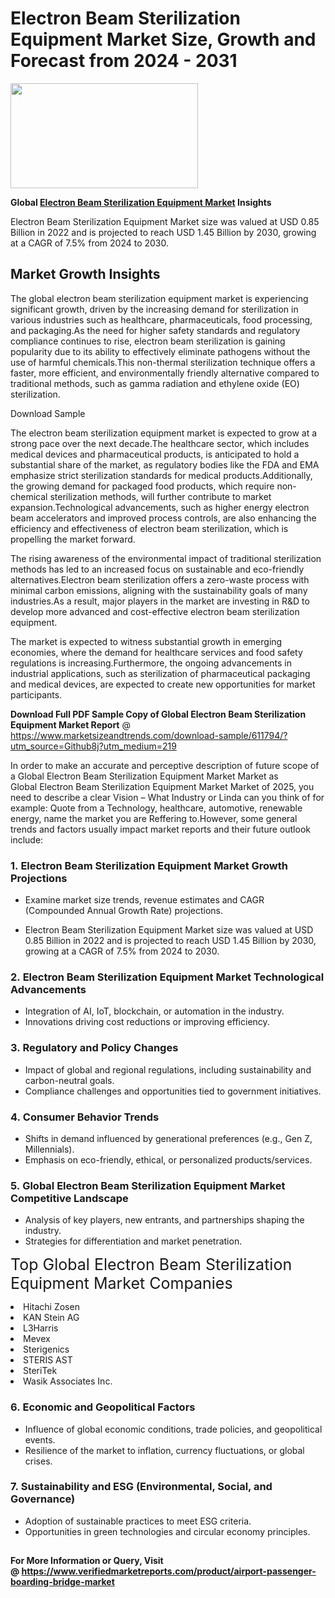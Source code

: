 <H1>Electron Beam Sterilization Equipment Market Size, Growth and Forecast from 2024 - 2031</H1><img class="aligncenter size-medium wp-image-584254" src="https://thirdeyenews.in/wp-content/uploads/2024/09/Global-Market-Research-300x168.jpeg" alt="" width="300" height="168" /><p><strong>Global&nbsp;<a href="https://www.marketsizeandtrends.com/download-sample/611794/?utm_source=Github8j?utm_medium=219">Electron Beam Sterilization Equipment Market</a> Insights</strong></p><p>Electron Beam Sterilization Equipment Market size was valued at USD 0.85 Billion in 2022 and is projected to reach USD 1.45 Billion by 2030, growing at a CAGR of 7.5% from 2024 to 2030.</p><p><h2>Market Growth Insights</h2> <p>The global electron beam sterilization equipment market is experiencing significant growth, driven by the increasing demand for sterilization in various industries such as healthcare, pharmaceuticals, food processing, and packaging.As the need for higher safety standards and regulatory compliance continues to rise, electron beam sterilization is gaining popularity due to its ability to effectively eliminate pathogens without the use of harmful chemicals.This non-thermal sterilization technique offers a faster, more efficient, and environmentally friendly alternative compared to traditional methods, such as gamma radiation and ethylene oxide (EO) sterilization.</p> <p>Download Sample</p> <p>The electron beam sterilization equipment market is expected to grow at a strong pace over the next decade.The healthcare sector, which includes medical devices and pharmaceutical products, is anticipated to hold a substantial share of the market, as regulatory bodies like the FDA and EMA emphasize strict sterilization standards for medical products.Additionally, the growing demand for packaged food products, which require non-chemical sterilization methods, will further contribute to market expansion.Technological advancements, such as higher energy electron beam accelerators and improved process controls, are also enhancing the efficiency and effectiveness of electron beam sterilization, which is propelling the market forward.</p> <p>The rising awareness of the environmental impact of traditional sterilization methods has led to an increased focus on sustainable and eco-friendly alternatives.Electron beam sterilization offers a zero-waste process with minimal carbon emissions, aligning with the sustainability goals of many industries.As a result, major players in the market are investing in R&D to develop more advanced and cost-effective electron beam sterilization equipment.</p> <p>The market is expected to witness substantial growth in emerging economies, where the demand for healthcare services and food safety regulations is increasing.Furthermore, the ongoing advancements in industrial applications, such as sterilization of pharmaceutical packaging and medical devices, are expected to create new opportunities for market participants.</p> <p></p><p><span class=""><strong>Download Full PDF Sample Copy of Global Electron Beam Sterilization Equipment Market Report</strong> @ <a href="https://www.marketsizeandtrends.com/download-sample/611794/?utm_source=Github8j?utm_medium=219" target="_blank">https://www.marketsizeandtrends.com/download-sample/611794/?utm_source=Github8j?utm_medium=219</a></span></p><p>In order to make an accurate and perceptive description of future scope of a Global&nbsp;Electron Beam Sterilization Equipment Market Market as Global&nbsp;Electron Beam Sterilization Equipment Market Market of 2025, you need to describe a clear Vision &ndash; What Industry or Linda can you think of for example: Quote from a Technology, healthcare, automotive, renewable energy, name the market you are Reffering to.However, some general trends and factors usually impact market reports and their future outlook include:</p><h3>1.&nbsp;<strong>Electron Beam Sterilization Equipment Market Growth Projections</strong></h3><ul><li>Examine market size trends, revenue estimates and CAGR (Compounded Annual Growth Rate) projections.</li><li><p>Electron Beam Sterilization Equipment Market size was valued at USD 0.85 Billion in 2022 and is projected to reach USD 1.45 Billion by 2030, growing at a CAGR of 7.5% from 2024 to 2030.</p></li></ul><h3>2.&nbsp;<strong>Electron Beam Sterilization Equipment Market Technological Advancements</strong></h3><ul><li>Integration of AI, IoT, blockchain, or automation in the industry.</li><li>Innovations driving cost reductions or improving efficiency.</li></ul><h3>3.&nbsp;<strong>Regulatory and Policy Changes</strong></h3><ul><li>Impact of global and regional regulations, including sustainability and carbon-neutral goals.</li><li>Compliance challenges and opportunities tied to government initiatives.</li></ul><h3>4.&nbsp;<strong>Consumer Behavior Trends</strong></h3><ul><li>Shifts in demand influenced by generational preferences (e.g., Gen Z, Millennials).</li><li>Emphasis on eco-friendly, ethical, or personalized products/services.</li></ul><h3>5.&nbsp;<strong>Global Electron Beam Sterilization Equipment Market Competitive Landscape</strong></h3><ul><li>Analysis of key players, new entrants, and partnerships shaping the industry.</li><li>Strategies for differentiation and market penetration.</li></ul><p data-pm-slice="1 1 []"><span style="color: inherit; font-family: inherit; font-size: 25px;">Top Global Electron Beam Sterilization Equipment Market Companies</span></p><div class="" data-test-id=""><p><li>Hitachi Zosen</li><li> KAN Stein AG</li><li> L3Harris</li><li> Mevex</li><li> Sterigenics</li><li> STERIS AST</li><li> SteriTek</li><li> Wasik Associates Inc.</li></p></div><h3>6.&nbsp;<strong>Economic and Geopolitical Factors</strong></h3><ul><li>Influence of global economic conditions, trade policies, and geopolitical events.</li><li>Resilience of the market to inflation, currency fluctuations, or global crises.</li></ul><h3>7.&nbsp;<strong>Sustainability and ESG (Environmental, Social, and Governance)</strong></h3><ul><li>Adoption of sustainable practices to meet ESG criteria.</li><li>Opportunities in green technologies and circular economy principles.</li></ul><h2><strong style="font-size: 14px;">For More Information or Query, Visit @&nbsp;</strong><a style="background-color: #ffffff; font-size: 14px;" href="https://www.marketsizeandtrends.com/report/electron-beam-sterilization-equipment-market/" target="_blank">https://www.verifiedmarketreports.com/product/airport-passenger-boarding-bridge-market</a></h2>